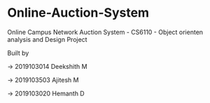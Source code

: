 # Online-Auction-System
Online Campus Network Auction System - CS6110 - Object orienten analysis and Design Project

Built by

-> 2019103014 Deekshith M

-> 2019103503 Ajitesh M

-> 2019103020 Hemanth D
